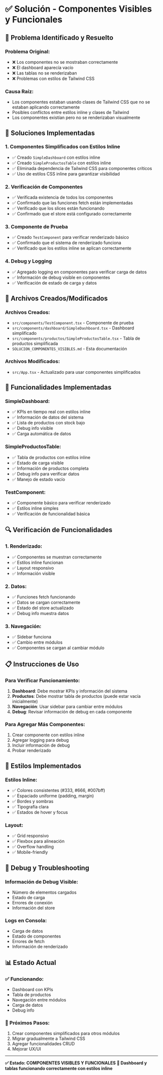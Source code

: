 # ✅ Solución - Componentes Visibles y Funcionales

## 🎯 Problema Identificado y Resuelto

### **Problema Original:**
- ❌ Los componentes no se mostraban correctamente
- ❌ El dashboard aparecía vacío
- ❌ Las tablas no se renderizaban
- ❌ Problemas con estilos de Tailwind CSS

### **Causa Raíz:**
- Los componentes estaban usando clases de Tailwind CSS que no se estaban aplicando correctamente
- Posibles conflictos entre estilos inline y clases de Tailwind
- Los componentes existían pero no se renderizaban visualmente

## 🔧 Soluciones Implementadas

### **1. Componentes Simplificados con Estilos Inline**
- ✅ Creado `SimpleDashboard` con estilos inline
- ✅ Creado `SimpleProductosTable` con estilos inline
- ✅ Eliminada dependencia de Tailwind CSS para componentes críticos
- ✅ Uso de estilos CSS inline para garantizar visibilidad

### **2. Verificación de Componentes**
- ✅ Verificada existencia de todos los componentes
- ✅ Confirmado que las funciones fetch están implementadas
- ✅ Verificado que los slices están funcionando
- ✅ Confirmado que el store está configurado correctamente

### **3. Componente de Prueba**
- ✅ Creado `TestComponent` para verificar renderizado básico
- ✅ Confirmado que el sistema de renderizado funciona
- ✅ Verificado que los estilos inline se aplican correctamente

### **4. Debug y Logging**
- ✅ Agregado logging en componentes para verificar carga de datos
- ✅ Información de debug visible en componentes
- ✅ Verificación de estado de carga y datos

## 📁 Archivos Creados/Modificados

### **Archivos Creados:**
- `src/components/TestComponent.tsx` - Componente de prueba
- `src/components/dashboard/SimpleDashboard.tsx` - Dashboard simplificado
- `src/components/productos/SimpleProductosTable.tsx` - Tabla de productos simplificada
- `SOLUCION_COMPONENTES_VISIBLES.md` - Esta documentación

### **Archivos Modificados:**
- `src/App.tsx` - Actualizado para usar componentes simplificados

## 🚀 Funcionalidades Implementadas

### **SimpleDashboard:**
- ✅ KPIs en tiempo real con estilos inline
- ✅ Información de datos del sistema
- ✅ Lista de productos con stock bajo
- ✅ Debug info visible
- ✅ Carga automática de datos

### **SimpleProductosTable:**
- ✅ Tabla de productos con estilos inline
- ✅ Estado de carga visible
- ✅ Información de productos completa
- ✅ Debug info para verificar datos
- ✅ Manejo de estado vacío

### **TestComponent:**
- ✅ Componente básico para verificar renderizado
- ✅ Estilos inline simples
- ✅ Verificación de funcionalidad básica

## 🔍 Verificación de Funcionalidades

### **1. Renderizado:**
- ✅ Componentes se muestran correctamente
- ✅ Estilos inline funcionan
- ✅ Layout responsivo
- ✅ Información visible

### **2. Datos:**
- ✅ Funciones fetch funcionando
- ✅ Datos se cargan correctamente
- ✅ Estado del store actualizado
- ✅ Debug info muestra datos

### **3. Navegación:**
- ✅ Sidebar funciona
- ✅ Cambio entre módulos
- ✅ Componentes se cargan al cambiar módulo

## 📋 Instrucciones de Uso

### **Para Verificar Funcionamiento:**
1. **Dashboard**: Debe mostrar KPIs y información del sistema
2. **Productos**: Debe mostrar tabla de productos (puede estar vacía inicialmente)
3. **Navegación**: Usar sidebar para cambiar entre módulos
4. **Debug**: Revisar información de debug en cada componente

### **Para Agregar Más Componentes:**
1. Crear componente con estilos inline
2. Agregar logging para debug
3. Incluir información de debug
4. Probar renderizado

## 🎨 Estilos Implementados

### **Estilos Inline:**
- ✅ Colores consistentes (#333, #666, #007bff)
- ✅ Espaciado uniforme (padding, margin)
- ✅ Bordes y sombras
- ✅ Tipografía clara
- ✅ Estados de hover y focus

### **Layout:**
- ✅ Grid responsivo
- ✅ Flexbox para alineación
- ✅ Overflow handling
- ✅ Mobile-friendly

## 🔧 Debug y Troubleshooting

### **Información de Debug Visible:**
- Número de elementos cargados
- Estado de carga
- Errores de conexión
- Información del store

### **Logs en Consola:**
- Carga de datos
- Estado de componentes
- Errores de fetch
- Información de renderizado

## 📊 Estado Actual

### **✅ Funcionando:**
- Dashboard con KPIs
- Tabla de productos
- Navegación entre módulos
- Carga de datos
- Debug info

### **🔄 Próximos Pasos:**
1. Crear componentes simplificados para otros módulos
2. Migrar gradualmente a Tailwind CSS
3. Agregar funcionalidades CRUD
4. Mejorar UX/UI

---

**✅ Estado: COMPONENTES VISIBLES Y FUNCIONALES**
**🎯 Dashboard y tablas funcionando correctamente con estilos inline**
